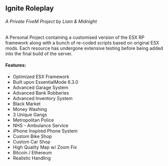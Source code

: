 ## Ignite Roleplay 
###### A Private FiveM Project by Liam & Midnight
A Personal Project containing a customised version of the ESX RP framework along with a bunch of re-coded scripts based on original ESX mods. Each resource has undergone extensive testing before being added into the final build of the server.

#### Features:
* Optimized ESX Framework
* Built upon EssentialMode 6.3.0
* Advanced Garage System
* Advanced Bank Robberies
* Advanced Inventory System
* Black Market
* Money Washing
* 3 Unique Gangs
* Metropolitan Police
* NHS - Ambulance Service
* iPhone Inspired Phone System
* Custom Bike Shop
* Custom Car Shop
* High Quality Map w/ Zoom Fix
* Bitcoin / Ethereum
* Realistic Handling


